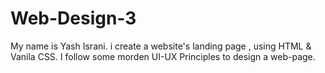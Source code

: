 # Web-Design-3

My name is Yash Israni. i create a website's landing page , using HTML & Vanila CSS. I follow some morden UI-UX Principles to design a web-page.
